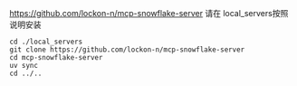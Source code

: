 https://github.com/lockon-n/mcp-snowflake-server
请在 local_servers按照说明安装
```
cd ./local_servers
git clone https://github.com/lockon-n/mcp-snowflake-server
cd mcp-snowflake-server
uv sync
cd ../..
```